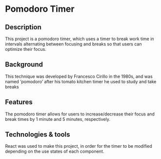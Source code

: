 # Pomodoro Timer
## Description

This project is a pomodoro timer, which uses a timer to break work time in intervals alternating between focusing and breaks so that users can optimize their focus.

## Background

This technique was developed by Francesco Cirillo in the 1980s, and was named ‘pomodoro’ after his tomato kitchen timer he used to study and take breaks

## Features

The pomodoro timer allows for users to increase/decrease their focus and break times by 1 minute and 5 minutes, respectively.

## Technologies & tools

React was used to make this project, in order for the timer to be modified depending on the use states of each component.
